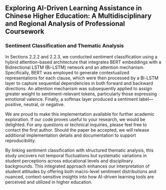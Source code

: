 ## Exploring AI-Driven Learning Assistance in Chinese Higher Education: A Multidisciplinary and Regional Analysis of Professional Coursework

### Sentiment Classification and Thematic Analysis

In Sections 2.2.2 and 2.2.3, we conducted sentiment classification using a hybrid attention-based architecture that integrates BERT embeddings with a Bidirectional LSTM (Bi-LSTM) network and an attention mechanism. Specifically, BERT was employed to generate contextualized representations for each clause, which were then processed by a Bi-LSTM layer to capture sequential dependencies in both forward and backward directions. An attention mechanism was subsequently applied to assign greater weight to sentiment-relevant tokens, particularly those expressing emotional valence. Finally, a softmax layer produced a sentiment label—positive, neutral, or negative.

We are proud to make this implementation available for further academic exploration. If our code proves useful to your research, we would be delighted. For any questions or technical inquiries, please feel free to contact the first author. Should the paper be accepted, we will release additional implementation details and documentation to support reproducibility.

By linking sentiment classification with structured thematic analysis, this study uncovers not temporal fluctuations but systematic variations in student perceptions across educational levels and disciplinary backgrounds. This integrated approach enhances our interpretation of student attitudes by offering both macro-level sentiment distributions and nuanced, context-sensitive insights into how AI-driven learning tools are perceived and utilized in higher education.

